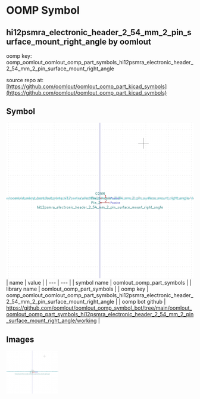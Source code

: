 # OOMP Symbol  
## hi12psmra_electronic_header_2_54_mm_2_pin_surface_mount_right_angle  by oomlout  
  
oomp key: oomp_oomlout_oomlout_oomp_part_symbols_hi12psmra_electronic_header_2_54_mm_2_pin_surface_mount_right_angle  
  
source repo at: [https://github.com/oomlout/oomlout_oomp_part_kicad_symbols](https://github.com/oomlout/oomlout_oomp_part_kicad_symbols)  
## Symbol  
  
[![working.png](working_600.png)](working.png)  
| name | value | 
| --- | --- | 
| symbol name | oomlout_oomp_part_symbols | 
| library name | oomlout_oomp_part_symbols | 
| oomp key | oomp_oomlout_oomlout_oomp_part_symbols_hi12psmra_electronic_header_2_54_mm_2_pin_surface_mount_right_angle | 
| oomp bot github | https://github.com/oomlout/oomlout_oomp_symbol_bot/tree/main/oomlout_oomlout_oomp_part_symbols_hi12psmra_electronic_header_2_54_mm_2_pin_surface_mount_right_angle/working | 
## Images  
  
[![working.png](working_140.png)](working.png)  

